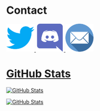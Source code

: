 # Contact
<a href="https://twitter.com/bigardigabriel"><img src="./twitter.svg" width="75" height="75">
<a href="https://discord.com/users/429799860959576066"><img src="./discordia.svg" width="75" height="75">
<a href="mailto:gabrielbigardi@hotmail.com"><img src="./emailicon.svg" width="75" height="75">

# GitHub Stats
![GitHub Stats](https://github-readme-stats.vercel.app/api?username=gabrielbigardi&show_icons=true&theme=radical&bg_color=90,141321,2b2154&hide=prs)  
  
![GitHub Stats](https://github-readme-stats.vercel.app/api/top-langs/?username=gabrielbigardi&theme=radical&bg_color=90,141321,2b2154)
